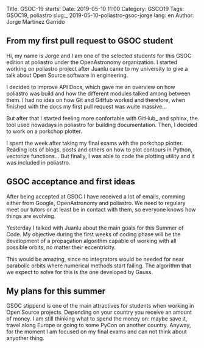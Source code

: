 Title: GSOC-19 starts! 
Date: 2019-05-10 11:00
Category: GSCO19
Tags: GSOC19, poliastro
slug:_ 2019-05-10-poliastro-gsoc-jorge
lang: en
Author: Jorge Martínez Garrido

## From my first pull request to GSOC student

Hi, my name is Jorge and I am one of the selected students for this GSOC
edition at poliastro under the OpenAstronomy organization. I started working
on poliastro project after Juanlu came to my
university to give a talk about Open Source software in engineering. 

I decided to improve API Docs, which gave me an overview on how poliastro was
build and how the different modules talked among between them. I had no idea
on how Git and GitHub worked and therefore, when finished with the docs my
first pull request was wuite massive...

But after that I started feeling more confortable with GitHub_ and sphinx, the
tool used nowadays in poliastro for building documentation. Then, I decided to
work on a porkchop plotter.

I spent the week after taking my final exams with the porkchop plotter. Reading
lots of blogs, posts and others on how to plot contours in Python, vectorize
functions... But finally, I was able to code the plotting utility and it was
included in poliastro.

## GSOC acceptance and first ideas

After being accepted at GSOC I have received a lot of emails, comming either
from Google, OpenAstronomy and poliastro. We need to regulary meet our tutors
or at least be in contact with them, so everyone knows how things are evolving.

Yesterday I talked with Juanlu about the main goals for this Summer of Code.
My objective during the first weeks of coding phase will be the development of
a propagation algorithm capable of working with all possible orbits, no matter
their eccentricity.

This would be amazing, since no integrators would be needed for near parabolic
orbits where numerical methods start failing. The algorithm that we expect to
solve for this is the one developed by Gauss.

## My plans for this summer

GSOC stippend is one of the main attractives for students when working in Open
Source projects. Depending on your country you receive an amount of money. I
am still thinking what to spend the money on: maybe save it, travel along
Europe or going to some PyCon on another country. Anyway, for the moment I am
focused on my final exams and can not think about anyother thing.

